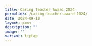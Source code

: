 ```yaml
---
title: Caring Teacher Award 2024
permalink: /caring-teacher-award-2024/
date: 2024-09-18
layout: post
description: ""
image: ""
variant: tiptap
---
```

